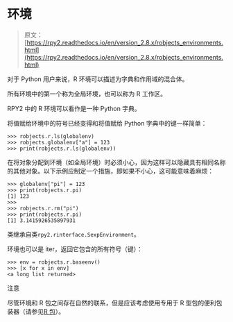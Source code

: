 # 环境

> 原文：[https://rpy2.readthedocs.io/en/version_2.8.x/robjects_environments.html](https://rpy2.readthedocs.io/en/version_2.8.x/robjects_environments.html)

对于 Python 用户来说，R 环境可以描述为字典和作用域的混合体。

所有环境中的第一个称为全局环境，也可以称为 R 工作区。

RPY2 中的 R 环境可以看作是一种 Python 字典。

将值赋给环境中的符号已经变得和将值赋给 Python 字典中的键一样简单：

```
>>> robjects.r.ls(globalenv)
>>> robjects.globalenv["a"] = 123
>>> print(robjects.r.ls(globalenv))

```

在将对象分配到环境（如全局环境）时必须小心，因为这样可以隐藏具有相同名称的其他对象。以下示例应制定一个措施，即如果不小心，这可能意味着麻烦：

```
>>> globalenv["pi"] = 123
>>> print(robjects.r.pi)
[1] 123
>>>
>>> robjects.r.rm("pi")
>>> print(robjects.r.pi)
[1] 3.1415926535897931

```

类继承自类`rpy2.rinterface.SexpEnvironment`。

环境也可以是 iter，返回它包含的所有符号（键）：

```
>>> env = robjects.r.baseenv()
>>> [x for x in env]
<a long list returned>

```

注意

尽管环境和 R 包之间存在自然的联系，但是应该考虑使用专用于 R 型包的便利包装器（请参见[R 包](robjects_rpackages.html#robjects-packages)）。